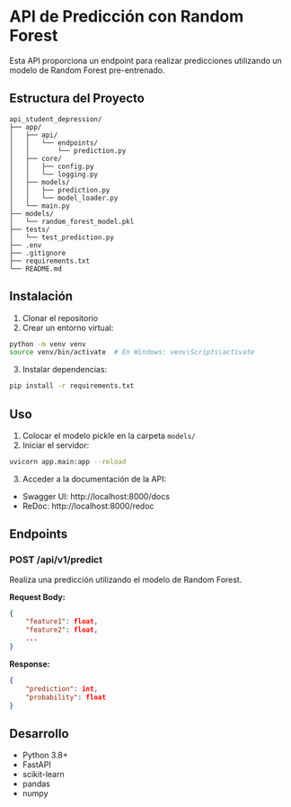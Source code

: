 # API de Predicción con Random Forest

Esta API proporciona un endpoint para realizar predicciones utilizando un modelo de Random Forest pre-entrenado.

## Estructura del Proyecto

```
api_student_depression/
├── app/
│   ├── api/
│   │   └── endpoints/
│   │       └── prediction.py
│   ├── core/
│   │   ├── config.py
│   │   └── logging.py
│   ├── models/
│   │   ├── prediction.py
│   │   └── model_loader.py
│   └── main.py
├── models/
│   └── random_forest_model.pkl
├── tests/
│   └── test_prediction.py
├── .env
├── .gitignore
├── requirements.txt
└── README.md
```

## Instalación

1. Clonar el repositorio
2. Crear un entorno virtual:

```bash
python -m venv venv
source venv/bin/activate  # En Windows: venv\Scripts\activate
```

3. Instalar dependencias:

```bash
pip install -r requirements.txt
```

## Uso

1. Colocar el modelo pickle en la carpeta `models/`
2. Iniciar el servidor:

```bash
uvicorn app.main:app --reload
```

3. Acceder a la documentación de la API:

- Swagger UI: http://localhost:8000/docs
- ReDoc: http://localhost:8000/redoc

## Endpoints

### POST /api/v1/predict

Realiza una predicción utilizando el modelo de Random Forest.

**Request Body:**

```json
{
    "feature1": float,
    "feature2": float,
    ...
}
```

**Response:**

```json
{
    "prediction": int,
    "probability": float
}
```

## Desarrollo

- Python 3.8+
- FastAPI
- scikit-learn
- pandas
- numpy
